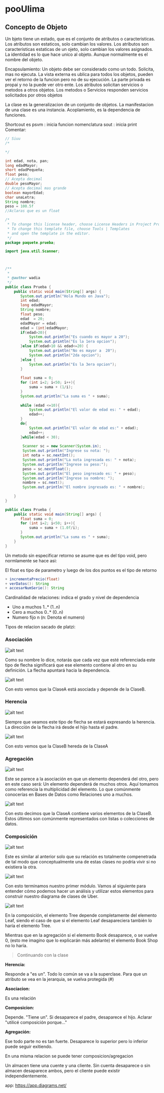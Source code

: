 # pooUlima

## Concepto de Objeto

Un bjeto tiene un estado, que es el conjunto de atributos o caracteristicas. Los atributos son estaticos, solo cambian los valores. Los atributos son caracteristicas estaticas de un ojeto, solo cambian los valores asignados. La identidad es lo que hace unico al objeto. Aunque normalmente es el nombre del objeto.

Encapsulamiento: Un objeto debe ser considerado como un todo. Solicita, mas no ejecuta. La vista externa es ublica para todos los objetos, pueden ver el retorno de la funcion pero no de su ejecución. La parte privada es propai y no la puede ver otro ente. Los atributos solicitan servicios o metodos a otros objetos. Los metodos o Servicios responden servicios solicitados por otros objetos

La clase es la generalizacion de un conjunto de objetos. La manifestacion de una clase es una instancia. Acoplamiento, es la dependencia de funciones.

Shortcout es psvm : inicia funcion
nomenclatura sout : inicia print
Comentar:

```java
// Siuu
/*

*/
```

```java
int edad, nota, pan;
long edadMayor;
short edadPequeña;
float peso;
// Acepta decimal
double pesoMayor;
// Acepta decimal mas grande
boolean mayorEdad;
char unaLetra;
String nombre;
peso = 100.5f
//Aclaras que es un float

```

```java
/*
 * To change this license header, choose License Headers in Project Properties.
 * To change this template file, choose Tools | Templates
 * and open the template in the editor.
 */
package paquete.prueba;

import java.util.Scanner;



/**
 *
 * @author wadia
 */
public class Prueba {
    public static void main(String[] args) {
       System.out.println("Hola Mundo en Java");      
       int edad;
       long edadMayor;
       String nombre;
       float peso;
       edad  = 20;
       edadMayor = edad;
       edad = (int)edadMayor;
       if(edad>20){
           System.out.println("Es cuando es mayor a 20");
           System.out.println("Es la 1era opcion");
       }else if(edad>10 && edad<=20) {
           System.out.println("No es mayor a  20");
           System.out.println("2da opcion");
       }else {
           System.out.println("Es la 3era opcion");
       }
       
       float suma = 0;
       for (int i=2; i<50; i++){
           suma = suma + (1/i);
       }
       System.out.println("La suma es " + suma);
       
       while (edad <=10){
           System.out.println("El valor de edad es: " + edad);
           edad++;
       }
       do{
           System.out.println("El valor de edad es:" + edad);
           edad++;
       }while(edad < 30);
       
        Scanner sc = new Scanner(System.in);
        System.out.println("Ingrese su nota: ");
        int nota = sc.nextInt();
        System.out.println("La nota ingresada es: " + nota);
        System.out.println("Ingrese su peso:");
        peso = sc.nextFloat();
        System.out.println("El peso ingresado es: " + peso);
        System.out.println("Ingrese su nombre: ");
        nombre = sc.next();
        System.out.println("El nombre ingresado es: " + nombre);
        
    }
}

```

```java
public class Prueba {
    public static void main(String[] args) {
       float suma = 0;
       for (int i=2; i<50; i++){
           suma = suma + (1.0f/i);
       }
       System.out.println("La suma es " + suma);
    }
}
```

Un metodo sin especificar retorno se asume que es del tipo void, pero normlamente se hace asi:

El float es tipo de parametro y luego de los dos puntos es el tipo de retorno

```java
+ incrementaPrecio(float)
+ verDatos(): String
+ accesarNumSerie(): String
```

Cardinalidad de relaciones: indica el grado y nivel de dependencia

- Uno a muchos 1..* (1..n)
- Cero a muchos 0..* (0..n)
- Numero fijo n (n: Denota el numero)

Tipos de relacion sacado de platzi:

### Asociación

![alt text](https://static.platzi.com/media/user_upload/associacion-d2e1b691-b6e9-4854-85e2-d3ffdf0a9049.jpg)

Como su nombre lo dice, notarás que cada vez que esté referenciada este tipo de flecha significará que ese elemento contiene al otro en su definición. La flecha apuntará hacia la dependencia.

![alt text](https://static.platzi.com/media/user_upload/uml-relacion-asociacion-99b916c6-1f80-4b61-889a-ebf6e74f4f23.jpg)

Con esto vemos que la ClaseA está asociada y depende de la ClaseB.

### Herencia

![alt text](https://static.platzi.com/media/user_upload/herencia-2eb98d5e-bcad-4162-b236-aa87eba20e76.jpg)

Siempre que veamos este tipo de flecha se estará expresando la herencia.
La dirección de la flecha irá desde el hijo hasta el padre.

![alt text](https://static.platzi.com/media/user_upload/herencia-clases-53cb3117-def7-433f-adc5-4ad183d6b5e7.jpg)

Con esto vemos que la ClaseB hereda de la ClaseA

### Agregación

![alt text](https://static.platzi.com/media/user_upload/agregacion-6489d946-cc06-4e3c-a976-f6435531b4f2.jpg)

Este se parece a la asociación en que un elemento dependerá del otro, pero en este caso será: Un elemento dependerá de muchos otros. Aquí tomamos como referencia la multiplicidad del elemento. Lo que comúnmente conocerías en Bases de Datos como Relaciones uno a muchos.

![alt text](https://static.platzi.com/media/user_upload/uml-relacion-agregacion-adb20be8-d6c2-41d1-b002-2cfa37639240.jpg)

Con esto decimos que la ClaseA contiene varios elementos de la ClaseB. Estos últimos son comúnmente representados con listas o colecciones de datos.

### Composición

![alt text](https://static.platzi.com/media/user_upload/composicion-1da1dd19-6925-42d9-9727-7fd8cb031b0c.jpg)

Este es similar al anterior solo que su relación es totalmente compenetrada de tal modo que conceptualmente una de estas clases no podría vivir si no existiera la otra.

![alt text](https://static.platzi.com/media/user_upload/uml-relacion-composicion-2d4cb1fa-5422-44e3-849b-3a3e2d276733.jpg)

Con esto terminamos nuestro primer módulo. Vamos al siguiente para entender cómo podemos hacer un análisis y utilizar estos elementos para construir nuestro diagrama de clases de Uber.

![alt text](https://www.ionos.es/digitalguide/fileadmin/DigitalGuide/Screenshots_2019/klassendiagramme-uml-ES-9.png)

En la composición, el elemento Tree depende completamente del elemento Leaf, siendo el caso de que si el elemento Leaf desapareciera también lo haría el elemento Tree.

Mientras que en la agregación si el elemento Book desaparece, o se vuelve 0, (esto me imagino que lo explicarán más adelante) el elemento Book Shop no lo haría.

> Continuando con la clase

**Herencia:**

Responde a "es un". Todo lo común se va a la superclase. Para que un atributo se vea en la jerarquia, se vuelva protegida (#)

**Asociacion:**

Es una relación

**Composicion:**

Depende. "Tiene un". Si desaparece el padre, desaparece el hijo. Aclarar "utilicé composición porque..."

**Agregación:**

Ese todo parte no es tan fuerte. Desaparece lo superior pero lo inferior puede seguir exitiendo.

En una misma relacion se puede tener composicion/agregacion

Un almacen tiene una cuente y una cliente. Sin cuenta desaparece o sin almacen desaparece ambos, pero el cliente puede existir independientemente.

app: <https://app.diagrams.net/>
